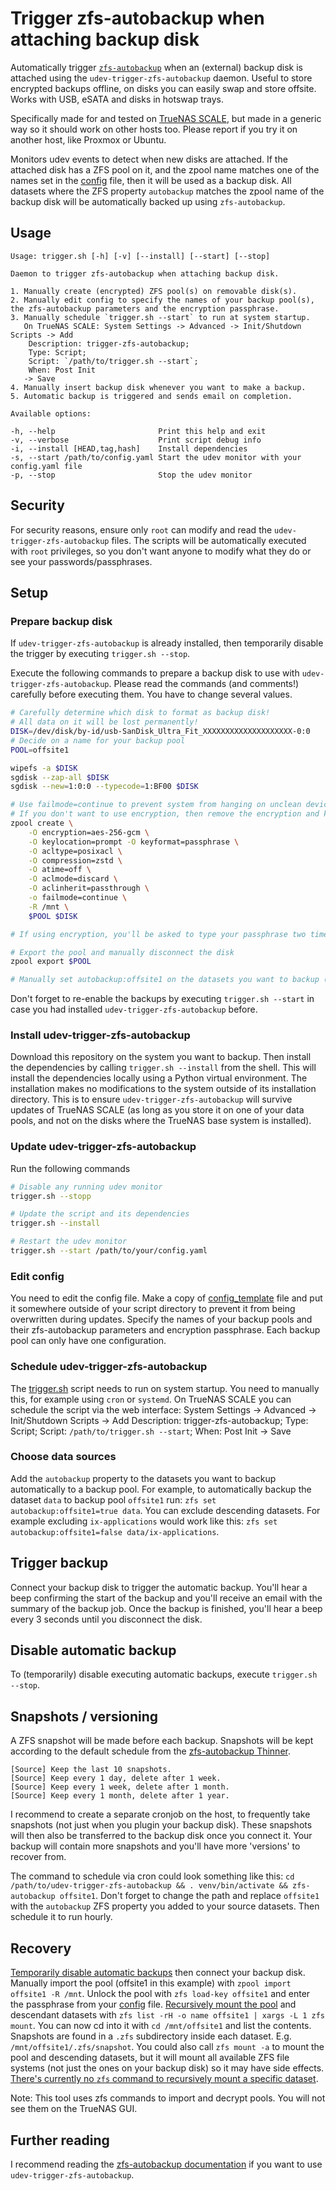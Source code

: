 # Trigger zfs-autobackup when attaching backup disk

Automatically trigger [`zfs-autobackup`](https://github.com/psy0rz/zfs_autobackup) when an (external) backup disk is attached using the `udev-trigger-zfs-autobackup` daemon. Useful to store encrypted backups offline, on disks you can easily swap and store offsite. Works with USB, eSATA and disks in hotswap trays.

Specifically made for and tested on [TrueNAS SCALE](https://www.truenas.com/truenas-scale/), but made in a generic way so it should work on other hosts too. Please report if you try it on another host, like Proxmox or Ubuntu.

Monitors udev events to detect when new disks are attached. If the attached disk has a ZFS pool on it, and the zpool name matches one of the names set in the [config](./config_template.yaml) file, then it will be used as a backup disk. All datasets where the ZFS property `autobackup` matches the zpool name of the backup disk will be automatically backed up using `zfs-autobackup`.

## Usage
```
Usage: trigger.sh [-h] [-v] [--install] [--start] [--stop]

Daemon to trigger zfs-autobackup when attaching backup disk.

1. Manually create (encrypted) ZFS pool(s) on removable disk(s).
2. Manually edit config to specify the names of your backup pool(s), the zfs-autobackup parameters and the encryption passphrase.
3. Manually schedule `trigger.sh --start` to run at system startup.
   On TrueNAS SCALE: System Settings -> Advanced -> Init/Shutdown Scripts -> Add
    Description: trigger-zfs-autobackup;
    Type: Script;
    Script: `/path/to/trigger.sh --start`;
    When: Post Init 
   -> Save
4. Manually insert backup disk whenever you want to make a backup.
5. Automatic backup is triggered and sends email on completion.

Available options:

-h, --help                       Print this help and exit
-v, --verbose                    Print script debug info
-i, --install [HEAD,tag,hash]    Install dependencies
-s, --start /path/to/config.yaml Start the udev monitor with your config.yaml file
-p, --stop                       Stop the udev monitor
```

## Security

For security reasons, ensure only `root` can modify and read the `udev-trigger-zfs-autobackup` files. The scripts will be automatically executed with `root` privileges, so you don't want anyone to modify what they do or see your passwords/passphrases.

## Setup

### Prepare backup disk

If `udev-trigger-zfs-autobackup` is already installed, then temporarily disable the trigger by executing `trigger.sh --stop`.

Execute the following commands to prepare a backup disk to use with `udev-trigger-zfs-autobackup`. Please read the commands (and comments!) carefully before executing them. You have to change several values.

```bash
# Carefully determine which disk to format as backup disk!
# All data on it will be lost permanently!
DISK=/dev/disk/by-id/usb-SanDisk_Ultra_Fit_XXXXXXXXXXXXXXXXXXXX-0:0
# Decide on a name for your backup pool
POOL=offsite1

wipefs -a $DISK
sgdisk --zap-all $DISK
sgdisk --new=1:0:0 --typecode=1:BF00 $DISK

# Use failmode=continue to prevent system from hanging on unclean device disconnect
# If you don't want to use encryption, then remove the encryption and keylocation options
zpool create \
    -O encryption=aes-256-gcm \
    -O keylocation=prompt -O keyformat=passphrase \
    -O acltype=posixacl \
    -O compression=zstd \
    -O atime=off \
    -O aclmode=discard \
    -O aclinherit=passthrough \
    -o failmode=continue \
    -R /mnt \
    $POOL $DISK

# If using encryption, you'll be asked to type your passphrase two times. Don't forget to manually edit the config file and put the passphrase in there when installing udev-trigger-zfs-autobackup

# Export the pool and manually disconnect the disk
zpool export $POOL

# Manually set autobackup:offsite1 on the datasets you want to backup (exchange offsite1 for the value chosen voor POOL above)
```

Don't forget to re-enable the backups by executing `trigger.sh --start` in case you had installed `udev-trigger-zfs-autobackup` before.

### Install udev-trigger-zfs-autobackup

Download this repository on the system you want to backup. Then install the dependencies by calling `trigger.sh --install` from the shell. This will install the dependencies locally using a Python virtual environment. The installation makes no modifications to the system outside of its installation directory. This is to ensure `udev-trigger-zfs-autobackup` will survive updates of TrueNAS SCALE (as long as you store it on one of your data pools, and not on the disks where the TrueNAS base system is installed).

### Update udev-trigger-zfs-autobackup
Run the following commands 
```bash
# Disable any running udev monitor
trigger.sh --stopp

# Update the script and its dependencies
trigger.sh --install

# Restart the udev monitor
trigger.sh --start /path/to/your/config.yaml
```

### Edit config

You need to edit the config file. Make a copy of [config_template](./config_template.yaml) file and put it somewhere outside of your script directory to prevent it from being overwritten during updates. Specify the names of your backup pools and their zfs-autobackup parameters and encryption passphrase. Each backup pool can only have one configuration.

### Schedule udev-trigger-zfs-autobackup

The [trigger.sh](./trigger.sh) script needs to run on system startup. You need to manually this, for example using `cron` or `systemd`. On TrueNAS SCALE you can schedule the script via the web interface:
System Settings -> Advanced -> Init/Shutdown Scripts -> Add
  Description: trigger-zfs-autobackup;
  Type: Script;
  Script: `/path/to/trigger.sh --start`;
  When: Post Init 
-> Save

### Choose data sources

Add the `autobackup` property to the datasets you want to backup automatically to a backup pool. For example, to automatically backup the dataset `data` to backup pool `offsite1` run: `zfs set autobackup:offsite1=true data`. You can exclude descending datasets. For example excluding `ix-applications` would work like this: `zfs set autobackup:offsite1=false data/ix-applications`.

## Trigger backup

Connect your backup disk to trigger the automatic backup. You'll hear a beep confirming the start of the backup and you'll receive an email with the summary of the backup job. Once the backup is finished, you'll hear a beep every 3 seconds until you disconnect the disk.

## Disable automatic backup

To (temporarily) disable executing automatic backups, execute `trigger.sh --stop`.

## Snapshots / versioning

A ZFS snapshot will be made before each backup. Snapshots will be kept according to the default schedule from the [zfs-autobackup Thinner](https://github.com/psy0rz/zfs_autobackup/wiki/Thinner).

```
[Source] Keep the last 10 snapshots.
[Source] Keep every 1 day, delete after 1 week.
[Source] Keep every 1 week, delete after 1 month.
[Source] Keep every 1 month, delete after 1 year.
```

I recommend to create a separate cronjob on the host, to frequently take snapshots (not just when you plugin your backup disk). These snapshots will then also be transferred to the backup disk once you connect it. Your backup will contain more snapshots and you'll have more 'versions' to recover from.

The command to schedule via cron could look something like this: `cd /path/to/udev-trigger-zfs-autobackup && . venv/bin/activate && zfs-autobackup offsite1`. Don't forget to change the path and replace `offsite1` with the `autobackup` ZFS property you added to your source datasets. Then schedule it to run hourly.

## Recovery

[Temporarily disable automatic backups](#disable-automatic-backup) then connect your backup disk. Manually import the pool (offsite1 in this example) with `zpool import offsite1 -R /mnt`. Unlock the pool with `zfs load-key offsite1` and enter the passphrase from your [config](./config) file. [Recursively mount the pool](https://serverfault.com/a/542662) and descendant datasets with `zfs list -rH -o name offsite1 | xargs -L 1 zfs mount`. You can now cd into it with `cd /mnt/offsite1` and list the contents. Snapshots are found in a `.zfs` subdirectory inside each dataset. E.g. `/mnt/offsite1/.zfs/snapshot`. You could also call `zfs mount -a` to mount the pool and descending datasets, but it will mount all available ZFS file systems (not just the ones on your backup disk) so it may have side effects. [There's currently no `zfs` command to recursively mount a specific dataset](https://github.com/openzfs/zfs/issues/2901).

Note: This tool uses zfs commands to import and decrypt pools. You will not see them on the TrueNAS GUI.

## Further reading

I recommend reading the [zfs-autobackup documentation](https://github.com/psy0rz/zfs_autobackup) if you want to use `udev-trigger-zfs-autobackup`.
